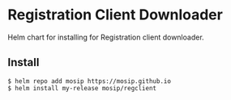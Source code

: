 # Registration Client Downloader

Helm chart for installing for Registration client downloader.

## Install

```console
$ helm repo add mosip https://mosip.github.io
$ helm install my-release mosip/regclient
```

